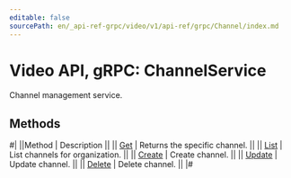 ```yaml
---
editable: false
sourcePath: en/_api-ref-grpc/video/v1/api-ref/grpc/Channel/index.md
---
```


# Video API, gRPC: ChannelService

Channel management service.

## Methods

#|
||Method | Description ||
|| [Get](get.md) | Returns the specific channel. ||
|| [List](list.md) | List channels for organization. ||
|| [Create](create.md) | Create channel. ||
|| [Update](update.md) | Update channel. ||
|| [Delete](delete.md) | Delete channel. ||
|#